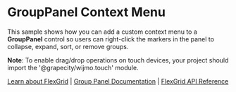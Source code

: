 GroupPanel Context Menu
=======================

This sample shows how you can add a custom context menu to a **GroupPanel** control
so users can right-click the markers in the panel to collapse, expand, sort, or
remove groups.

**Note**: To enable drag/drop operations on touch devices, your project should 
import the '@grapecity/wijmo.touch' module.

[Learn about FlexGrid](https://www.grapecity.com/wijmo/flexgrid-javascript-data-grid) | [Group Panel Documentation](https://www.grapecity.com/wijmo/docs/Topics/Grid/Grouping/Drag-and-Drop-Grouping) | [FlexGrid API Reference](https://www.grapecity.com/wijmo/api/classes/wijmo_grid.flexgrid.html)